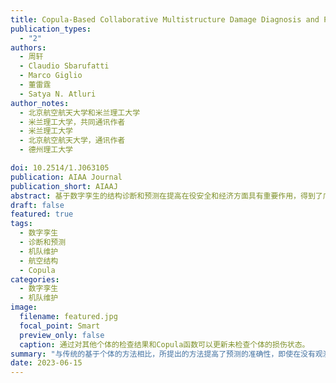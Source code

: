 ```yaml
---
title: Copula-Based Collaborative Multistructure Damage Diagnosis and Prognosis for Fleet Maintenance Digital Twins
publication_types:
  - "2"
authors:
  - 周轩
  - Claudio Sbarufatti
  - Marco Giglio
  - 董雷霆
  - Satya N. Atluri
author_notes:
  - 北京航空航天大学和米兰理工大学
  - 米兰理工大学，共同通讯作者
  - 米兰理工大学
  - 北京航空航天大学，通讯作者
  - 德州理工大学

doi: 10.2514/1.J063105
publication: AIAA Journal
publication_short: AIAAJ
abstract: 基于数字孪生的结构诊断和预测在提高在役安全和经济方面具有重要作用，得到了广泛的关注。目前的研究主要集中在单个结构上使用基于贝叶斯更新的数字孪生方法，很少关注机队层面的多个类似结构。本研究提出了一种新的基于copula函数的方法，用于有效地对机队中的多结构损伤诊断和预测进行建模。所提出的方法利用粒子滤波对每个结构的损伤增长进行建模，并利用copula函数将个体间的损伤状态关系作为联合概率分布来捕捉。根据预测的损伤状态和材料参数的相似性来估计Copula函数中的相关性参数。一旦某个结构有了观测数据，该结构和机队中其他结构的损伤状态就会通过基于copula的更新步骤进行更新。来自假设和实验数据集的结果表明，与传统的基于个体的方法相比，所提出的方法提高了预测的准确性，并有效地控制了每个结构的不确定性，甚至在没有观测的间隔期间也是如此。这种方法有希望被整合到机队维护数字孪生中。
draft: false
featured: true
tags:
  - 数字孪生
  - 诊断和预测
  - 机队维护
  - 航空结构
  - Copula
categories:
  - 数字孪生
  - 机队维护
image:
  filename: featured.jpg
  focal_point: Smart
  preview_only: false
  caption: 通过对其他个体的检查结果和Copula函数可以更新未检查个体的损伤状态。
summary: "与传统的基于个体的方法相比，所提出的方法提高了预测的准确性，即使在没有观测的间隔期间也可有效地控制了每个结构损伤的不确定性。"
date: 2023-06-15
---
```

